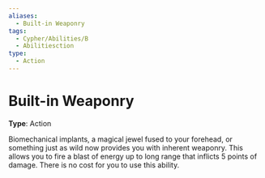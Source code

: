 ```yaml
---
aliases:
  - Built-in Weaponry
tags:
  - Cypher/Abilities/B
  - Abilitiesction
type:
  - Action
---
```


# Built-in Weaponry

**Type**: Action

Biomechanical implants, a magical jewel fused to your forehead, or something just as wild now provides you with inherent weaponry. This allows you to fire a blast of energy up to long range that inflicts 5 points of damage. There is no cost for you to use this ability.
